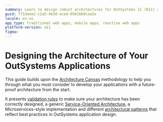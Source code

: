 ```yaml
---
summary: Learn to design robust architectures for OutSystems 11 (O11) applications using the Architecture Canvas methodology, validation rules, and best practices.
guid: f71daee2-c2a5-4e58-ace9-6501bb9caa2e
locale: en-us
app_type: traditional web apps, mobile apps, reactive web apps
platform-version: o11
figma:
---
```


# Designing the Architecture of Your OutSystems Applications

This guide builds upon the [Architecture Canvas](https://success.outsystems.com/Documentation/Best_Practices/Architecture/Designing_the_Architecture_of_Your_OutSystems_Applications/The_Architecture_Canvas) methodology to help you through what you must consider to develop your applications with a future-proof architecture from the start.

It presents [validation rules](https://success.outsystems.com/Documentation/Best_Practices/Architecture/Designing_the_Architecture_of_Your_OutSystems_Applications/Validating_your_application_architecture) to make sure your architecture has been correctly designed, a generic [Service-Oriented Architecture](https://success.outsystems.com/Documentation/Best_Practices/Architecture/Designing_the_Architecture_of_Your_OutSystems_Applications/Service-Oriented_Architectures_for_OutSystems_applications), a Microservices-style implementation and different [architectural patterns](https://success.outsystems.com/Documentation/Best_Practices/Architecture/Designing_the_Architecture_of_Your_OutSystems_Applications/Integration_Patterns_for_Core_Services_Abstraction) that reflect best practices in OutSystems application design.
